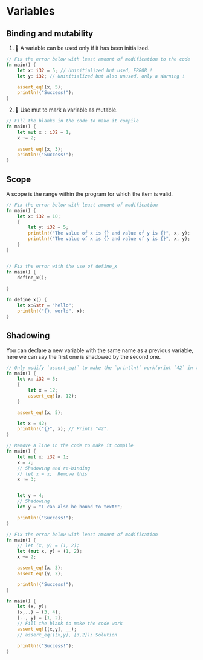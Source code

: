 # Variables

## Binding and mutability

1. 🌟 A variable can be used only if it has been initialized.

```rust
// Fix the error below with least amount of modification to the code
fn main() {
    let x: i32 = 5; // Uninitialized but used, ERROR !
    let y: i32; // Uninitialized but also unused, only a Warning !

    assert_eq!(x, 5);
    println!("Success!");
}
```

2. 🌟 Use mut to mark a variable as mutable.

```rust
// Fill the blanks in the code to make it compile
fn main() {
    let mut x : i32 = 1;
    x += 2; 
    
    assert_eq!(x, 3);
    println!("Success!");
}
```

## Scope

A scope is the range within the program for which the item is valid.

```rs
// Fix the error below with least amount of modification
fn main() {
    let x: i32 = 10;
    {
        let y: i32 = 5;
        println!("The value of x is {} and value of y is {}", x, y);
        println!("The value of x is {} and value of y is {}", x, y); 
    }
}
```

```rs

// Fix the error with the use of define_x
fn main() {
    define_x();
    
}

fn define_x() {
    let x:&str = "hello";
    println!("{}, world", x); 
}
```

## Shadowing

You can declare a new variable with the same name as a previous variable, here we can say the first one is shadowed by the second one.

```rs
// Only modify `assert_eq!` to make the `println!` work(print `42` in terminal)
fn main() {
    let x: i32 = 5;
    {
        let x = 12;
        assert_eq!(x, 12);
    }

    assert_eq!(x, 5);

    let x = 42;
    println!("{}", x); // Prints "42".
}
```

```rs
// Remove a line in the code to make it compile
fn main() {
    let mut x: i32 = 1;
    x = 7;
    // Shadowing and re-binding
    // let x = x;  Remove this
    x += 3;


    let y = 4;
    // Shadowing
    let y = "I can also be bound to text!"; 

    println!("Success!");
}
```

```rs
// Fix the error below with least amount of modification
fn main() {
    // let (x, y) = (1, 2);
    let (mut x, y) = (1, 2);
    x += 2;

    assert_eq!(x, 3);
    assert_eq!(y, 2);

    println!("Success!");
}
```

```rs
fn main() {
    let (x, y);
    (x,..) = (3, 4);
    [.., y] = [1, 2];
    // Fill the blank to make the code work
    assert_eq!([x,y], __);
    // assert_eq!([x,y], [3,2]); Solution

    println!("Success!");
} 
```

